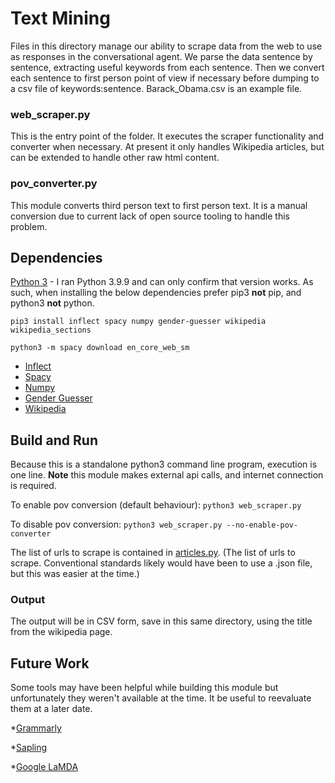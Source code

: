 # Text Mining
Files in this directory manage our ability to scrape data from the web to use as responses in the conversational agent. We parse the data sentence by sentence, extracting useful keywords from each sentence. Then we convert each sentence to first person point of view if necessary before dumping to a csv file of keywords:sentence. Barack_Obama.csv is an example file.

### web_scraper.py
This is the entry point of the folder. It executes the scraper functionality and converter when necessary. At present it only handles Wikipedia articles, but can be extended to handle other raw html content. 

### pov_converter.py
This module converts third person text to first person text. It is a manual conversion due to current lack of open source tooling to handle this problem. 

## Dependencies
[Python 3](https://www.python.org/download/releases/3.0/) - I ran Python 3.9.9 and can only confirm that version works. As such, when installing the below dependencies prefer pip3 **not** pip, and python3 **not** python.

```pip3 install inflect spacy numpy gender-guesser wikipedia wikipedia_sections```

```python3 -m spacy download en_core_web_sm```


* [Inflect](https://pypi.org/project/inflect/)
* [Spacy](https://spacy.io/)
* [Numpy](https://numpy.org/doc/stable/index.html)
* [Gender Guesser](https://pypi.org/project/gender-guesser/)
* [Wikipedia](https://pypi.org/project/wikipedia/)

## Build and Run
Because this is a standalone python3 command line program, execution is one line. **Note** this module makes external api calls, and internet connection is required.

To enable pov conversion (default behaviour): ```python3 web_scraper.py``` 

To disable pov conversion: ```python3 web_scraper.py --no-enable-pov-converter``` 

The list of urls to scrape is contained in [articles.py](/articles.py). (The list of urls to scrape. Conventional standards likely would have been to use a .json file, but this was easier at the time.)

### Output
The output will be in CSV form, save in this same directory, using the title from the wikipedia page.

## Future Work
Some tools may have been helpful while building this module but unfortunately they weren't available at the time. It be useful to reevaluate them at a later date. 

*[Grammarly](https://developer.grammarly.com/docs/)

*[Sapling](https://sapling.ai/)

*[Google LaMDA](https://blog.google/technology/ai/lamda/)


